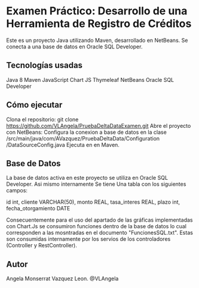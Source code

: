 # Examen Práctico: Desarrollo de una Herramienta de Registro de Créditos
Este es un proyecto Java utilizando Maven, desarrollado en NetBeans. Se conecta a una base de datos en Oracle SQL Developer.

## Tecnologías usadas
Java 8
Maven
JavaScript
Chart JS
Thymeleaf
NetBeans
Oracle SQL Developer

## Cómo ejecutar

Clona el repositorio:
git clone https://github.com/VLAngela/PruebaDeltaDataExamen.git
Abre el proyecto con NetBeans:
Configura la conexion a base de datos en la clase /src/main/java/com/AVazquez/PruebaDeltaData/Configuration /DataSourceConfig.java
Ejecuta en en Maven.

## Base de Datos
La base de datos activa en este proyecto se utiliza en Oracle SQL Developer. Asi mismo internamente Se tiene Una tabla con los siguientes campos:

id int, cliente VARCHAR(50), monto REAL, tasa_interes REAL, plazo int, fecha_otorgamiento DATE

Consecuentemente para el uso del apartado de las gráficas implementadas con Chart.Js se consumiron funciones dentro de la base de datos lo cual corresponden a las mosntradas en el documento "FuncionesSQL.txt". Estas son consumidas internamente por los servios de los controladores (Controller y RestController).

## Autor
Angela Monserrat Vazquez Leon. @VLAngela
